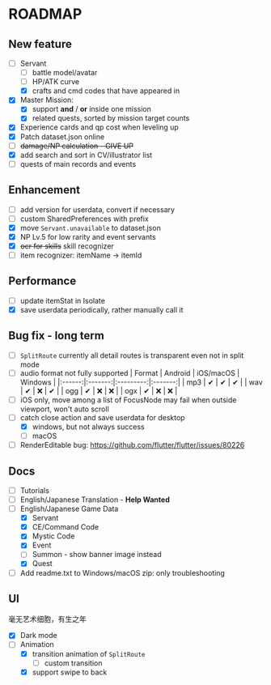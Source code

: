 # ROADMAP

## New feature
- [ ] Servant
  - [ ] battle model/avatar
  - [ ] HP/ATK curve
  - [x] crafts and cmd codes that have appeared in
- [x] Master Mission: 
  - [x] support **and** / **or** inside one mission
  - [x] related quests, sorted by mission target counts
- [x] Experience cards and qp cost when leveling up
- [x] Patch dataset.json online
- [ ] ~~damage/NP calculation - GIVE UP~~
- [x] add search and sort in CV/illustrator list
- [ ] quests of main records and events

## Enhancement
- [ ] add version for userdata, convert if necessary
- [ ] custom SharedPreferences with prefix
- [x] move `Servant.unavailable` to dataset.json
- [x] NP Lv.5 for low rarity and event servants
- [x] ~~ocr for skills~~ skill recognizer
- [ ] item recognizer: itemName -> itemId

## Performance
- [ ] update itemStat in Isolate
- [x] save userdata periodically, rather manually call it

## Bug fix - long term
- [ ] `SplitRoute` currently all detail routes is transparent even not in split mode
- [ ] audio format not fully supported
  | Format | Android | iOS/macOS | Windows |
  |:------:|:-------:|:---------:|:-------:|
  |  mp3   |    ✔    |     ✔     |    ✔    |
  |  wav   |    ✔    |     ❌    |    ✔    |
  |  ogg   |    ✔    |     ❌    |    ❌    |
  |  ogx   |    ✔    |     ❌    |    ❌    |
- [ ] iOS only, move among a list of FocusNode may fail when outside viewport, won't auto scroll
- [ ] catch close action and save userdata for desktop
  - [x] windows, but not always success
  - [ ] macOS
- [ ] RenderEditable bug: https://github.com/flutter/flutter/issues/80226

## Docs
- [ ] Tutorials
- [ ] English/Japanese Translation - **Help Wanted**
- [ ] English/Japanese Game Data
  - [x] Servant
  - [x] CE/Command Code
  - [x] Mystic Code
  - [x] Event
  - [ ] Summon - show banner image instead
  - [x] Quest
- [ ] Add readme.txt to Windows/macOS zip: only troubleshooting

## UI
毫无艺术细胞，有生之年
- [x] Dark mode
- [ ] Animation
    - [x] transition animation of `SplitRoute`
      - [ ] custom transition
    - [x] support swipe to back
